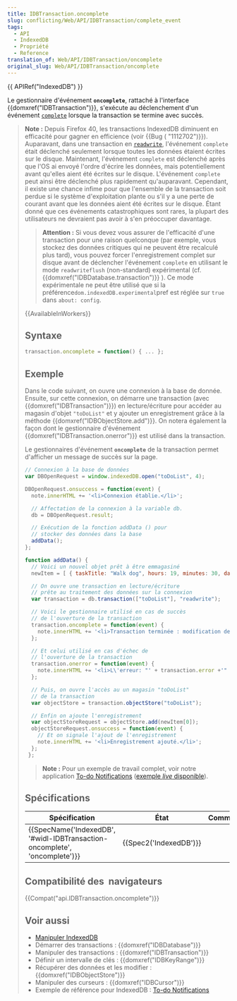 ```yaml
---
title: IDBTransaction.oncomplete
slug: conflicting/Web/API/IDBTransaction/complete_event
tags:
  - API
  - IndexedDB
  - Propriété
  - Reference
translation_of: Web/API/IDBTransaction/oncomplete
original_slug: Web/API/IDBTransaction/oncomplete
---
```

{{ APIRef("IndexedDB") }}

Le gestionnaire d'événement **`oncomplete`**, rattaché à l'interface {{domxref("IDBTransaction")}}, s'exécute au déclenchement d'un événement [`complete`](/fr/docs/Web/Events/complete) lorsque la transaction se termine avec succès.

> **Note :** Depuis Firefox 40, les transactions IndexedDB diminuent en efficacité pour gagner en efficience (voir {{Bug ( "1112702")}}). Auparavant, dans une transaction en [`readwrite`](#const_read_write), l'événement `complete` était déclenché seulement lorsque toutes les données étaient écrites sur le disque. Maintenant, l'événement `complete` est déclenché après que l'OS ai envoyé l'ordre d'écrire les données, mais potentiellement avant qu'elles aient été écrites sur le disque. L'événement `complete` peut ainsi être déclenché plus rapidement qu'auparavant. Cependant, il existe une chance infime pour que l'ensemble de la transaction soit perdue si le système d'exploitation plante ou s'il y a une perte de courant avant que les données aient été écrites sur le disque. Étant donné que ces événements catastrophiques sont rares, la plupart des utilisateurs ne devraient pas avoir à s'en préoccuper davantage.
>
> > **Attention :** Si vous devez vous assurer de l'efficacité d'une transaction pour une raison quelconque (par exemple, vous stockez des données critiques qui ne peuvent être recalculé plus tard), vous pouvez forcer l'enregistrement complet sur disque avant de déclencher l'événement `complete` en utilisant le mode `readwriteflush` (non-standard) expérimental (cf. {{domxref("IDBDatabase.transaction")}} ). Ce mode expérimentale ne peut être utilisé que si la préférence` dom.indexedDB.experimental `pref est réglée sur `true` dans `about: config`.
>
> {{AvailableInWorkers}}
>
> ## Syntaxe
>
> ```js
> transaction.oncomplete = function() { ... };
> ```
>
> ## Exemple
>
> Dans le code suivant, on ouvre une connexion à la base de donnée. Ensuite, sur cette connexion, on démarre une transaction (avec  {{domxref("IDBTransaction")}}) en lecture/écriture pour accéder au magasin d'objet `"toDoList"` et y ajouter un enregistrement grâce à la méthode {{domxref("IDBObjectStore.add")}}. On notera également la façon dont le gestionnaire d'événement {{domxref("IDBTransaction.onerror")}} est utilisé dans la transaction.
>
> Le gestionnaires d'événement **`oncomplete`** de la transaction permet d'afficher un message de succès sur la page.
>
> ```js
> // Connexion à la base de données
> var DBOpenRequest = window.indexedDB.open("toDoList", 4);
>
> DBOpenRequest.onsuccess = function(event) {
>   note.innerHTML += '<li>Connexion établie.</li>';
>
>   // Affectation de la connexion à la variable db.
>   db = DBOpenRequest.result;
>
>   // Exécution de la fonction addData () pour
>   // stocker des données dans la base
>   addData();
> };
>
> function addData() {
>   // Voici un nouvel objet prêt à être emmagasiné
>   newItem = [ { taskTitle: "Walk dog", hours: 19, minutes: 30, day: 24, month: "December", year: 2013, notified: "no" } ];
>
>   // On ouvre une transaction en lecture/écriture
>   // prête au traitement des données sur la connexion
>   var transaction = db.transaction(["toDoList"], "readwrite");
>
>   // Voici le gestionnaire utilisé en cas de succès
>   // de l'ouverture de la transaction
>   transaction.oncomplete = function(event) {
>     note.innerHTML += '<li>Transaction terminée : modification de la base de données OK.</li>';
>   };
>
>   // Et celui utilisé en cas d'échec de
>   // l'ouverture de la transaction
>   transaction.onerror = function(event) {
>     note.innerHTML += '<li>L\'erreur: "' + transaction.error +'" s\'est produite, échec de la transaction.</li>';
>   };
>
>   // Puis, on ouvre l'accès au un magasin "toDoList"
>   // de la transaction
>   var objectStore = transaction.objectStore("toDoList");
>
>   // Enfin on ajoute l'enregistrement
>   var objectStoreRequest = objectStore.add(newItem[0]);
>   objectStoreRequest.onsuccess = function(event) {
>     // Et on signale l'ajout de l'enregistrement
>     note.innerHTML += '<li>Enregistrement ajouté.</li>';
>   };
>  };
> ```
>
> > **Note :** Pour un exemple de travail complet, voir notre application [To-do Notifications](https://github.com/mdn/to-do-notifications/) ([exemple _live_ disponible](https://mdn.github.io/to-do-notifications/)).
>
> ## Spécifications
>
> | Spécification                                                                                        | État                         | Commentaires |
> | ---------------------------------------------------------------------------------------------------- | ---------------------------- | ------------ |
> | {{SpecName('IndexedDB', '#widl-IDBTransaction-oncomplete', 'oncomplete')}} | {{Spec2('IndexedDB')}} |              |
>
> ## Compatibilité des  navigateurs
>
> {{Compat("api.IDBTransaction.oncomplete")}}
>
> ## Voir aussi
>
> - [Manipuler IndexedDB](/fr/docs/Web/API/API_IndexedDB/Using_IndexedDB)
> - Démarrer des transactions : {{domxref("IDBDatabase")}}
> - Manipuler des transactions : {{domxref("IDBTransaction")}}
> - Définir un intervalle de clés : {{domxref("IDBKeyRange")}}
> - Récupérer des données et les modifier : {{domxref("IDBObjectStore")}}
> - Manipuler des curseurs : {{domxref("IDBCursor")}}
> - Exemple de référence pour IndexedDB : [To-do Notifications](https://github.com/mdn/to-do-notifications/tree/gh-pages)
